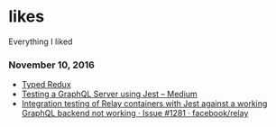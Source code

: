 # likes
Everything I liked

### November 10, 2016
- [Typed Redux](https://blog.callstack.io/typed-redux-2aa8bff926ff#.rw4drebk8) 
- [Testing a GraphQL Server using Jest – Medium](https://medium.com/@sibelius/testing-a-graphql-server-using-jest-4e00d0e4980e#.l48pskirk) 
- [Integration testing of Relay containers with Jest against a working GraphQL backend not working · Issue #1281 · facebook/relay](https://github.com/facebook/relay/issues/1281) 
